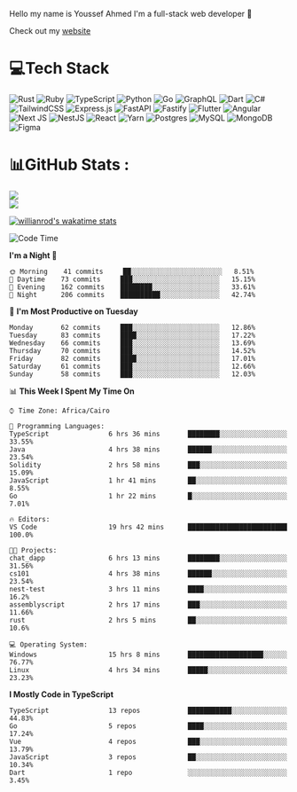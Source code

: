 Hello my name is Youssef Ahmed I'm a full-stack web developer 👋

Check out my [website](https://youssefahmed.vercel.app)
 
# 💻Tech Stack

![Rust](https://img.shields.io/badge/rust-%23000000.svg?style=for-the-badge&logo=rust&logoColor=white) ![Ruby](https://img.shields.io/badge/ruby-%23CC342D.svg?style=for-the-badge&logo=ruby&logoColor=white) ![TypeScript](https://img.shields.io/badge/typescript-%23007ACC.svg?style=for-the-badge&logo=typescript&logoColor=white) ![Python](https://img.shields.io/badge/python-3670A0?style=for-the-badge&logo=python&logoColor=ffdd54) ![Go](https://img.shields.io/badge/go-%2300ADD8.svg?style=for-the-badge&logo=go&logoColor=white) ![GraphQL](https://img.shields.io/badge/-GraphQL-E10098?style=for-the-badge&logo=graphql&logoColor=white) ![Dart](https://img.shields.io/badge/dart-%230175C2.svg?style=for-the-badge&logo=dart&logoColor=white) ![C#](https://img.shields.io/badge/c%23-%23239120.svg?style=for-the-badge&logo=c-sharp&logoColor=white) ![TailwindCSS](https://img.shields.io/badge/tailwindcss-%2338B2AC.svg?style=for-the-badge&logo=tailwind-css&logoColor=white) ![Express.js](https://img.shields.io/badge/express.js-%23404d59.svg?style=for-the-badge&logo=express&logoColor=%2361DAFB) ![FastAPI](https://img.shields.io/badge/FastAPI-005571?style=for-the-badge&logo=fastapi) ![Fastify](https://img.shields.io/badge/fastify-%23000000.svg?style=for-the-badge&logo=fastify&logoColor=white) ![Flutter](https://img.shields.io/badge/Flutter-%2302569B.svg?style=for-the-badge&logo=Flutter&logoColor=white) ![Angular](https://img.shields.io/badge/angular-%23DD0031.svg?style=for-the-badge&logo=angular&logoColor=white) ![Next JS](https://img.shields.io/badge/Next-black?style=for-the-badge&logo=next.js&logoColor=white) ![NestJS](https://img.shields.io/badge/nestjs-%23E0234E.svg?style=for-the-badge&logo=nestjs&logoColor=white) ![React](https://img.shields.io/badge/react-%2320232a.svg?style=for-the-badge&logo=react&logoColor=%2361DAFB) ![Yarn](https://img.shields.io/badge/yarn-%232C8EBB.svg?style=for-the-badge&logo=yarn&logoColor=white) ![Postgres](https://img.shields.io/badge/postgres-%23316192.svg?style=for-the-badge&logo=postgresql&logoColor=white) ![MySQL](https://img.shields.io/badge/mysql-%2300f.svg?style=for-the-badge&logo=mysql&logoColor=white) ![MongoDB](https://img.shields.io/badge/MongoDB-%234ea94b.svg?style=for-the-badge&logo=mongodb&logoColor=white)     ![Figma](https://img.shields.io/badge/figma-%23F24E1E.svg?style=for-the-badge&logo=figma&logoColor=white)

# 📊GitHub Stats :

![](https://github-readme-stats.vercel.app/api?username=joetifa2003&theme=tokyonight&hide_border=false&include_all_commits=false&count_private=false)<br/>
![](https://github-readme-streak-stats.herokuapp.com/?user=joetifa2003&theme=tokyonight&hide_border=false)<br/>

[![willianrod's wakatime stats](https://github-readme-stats.vercel.app/api/wakatime?username=joetifa2003&layout=compact)](https://github.com/anuraghazra/github-readme-stats)
<!--START_SECTION:waka-->
![Code Time](http://img.shields.io/badge/Code%20Time-0%20secs-blue)

**I'm a Night 🦉** 

```text
🌞 Morning    41 commits     ██░░░░░░░░░░░░░░░░░░░░░░░   8.51% 
🌆 Daytime    73 commits     ███░░░░░░░░░░░░░░░░░░░░░░   15.15% 
🌃 Evening    162 commits    ████████░░░░░░░░░░░░░░░░░   33.61% 
🌙 Night      206 commits    ██████████░░░░░░░░░░░░░░░   42.74%

```
📅 **I'm Most Productive on Tuesday** 

```text
Monday       62 commits     ███░░░░░░░░░░░░░░░░░░░░░░   12.86% 
Tuesday      83 commits     ████░░░░░░░░░░░░░░░░░░░░░   17.22% 
Wednesday    66 commits     ███░░░░░░░░░░░░░░░░░░░░░░   13.69% 
Thursday     70 commits     ███░░░░░░░░░░░░░░░░░░░░░░   14.52% 
Friday       82 commits     ████░░░░░░░░░░░░░░░░░░░░░   17.01% 
Saturday     61 commits     ███░░░░░░░░░░░░░░░░░░░░░░   12.66% 
Sunday       58 commits     ███░░░░░░░░░░░░░░░░░░░░░░   12.03%

```


📊 **This Week I Spent My Time On** 

```text
⌚︎ Time Zone: Africa/Cairo

💬 Programming Languages: 
TypeScript               6 hrs 36 mins       ████████░░░░░░░░░░░░░░░░░   33.55% 
Java                     4 hrs 38 mins       ██████░░░░░░░░░░░░░░░░░░░   23.54% 
Solidity                 2 hrs 58 mins       ███░░░░░░░░░░░░░░░░░░░░░░   15.09% 
JavaScript               1 hr 41 mins        ██░░░░░░░░░░░░░░░░░░░░░░░   8.55% 
Go                       1 hr 22 mins        █░░░░░░░░░░░░░░░░░░░░░░░░   7.01%

🔥 Editors: 
VS Code                  19 hrs 42 mins      █████████████████████████   100.0%

🐱‍💻 Projects: 
chat_dapp                6 hrs 13 mins       ████████░░░░░░░░░░░░░░░░░   31.56% 
cs101                    4 hrs 38 mins       ██████░░░░░░░░░░░░░░░░░░░   23.54% 
nest-test                3 hrs 11 mins       ████░░░░░░░░░░░░░░░░░░░░░   16.2% 
assemblyscript           2 hrs 17 mins       ███░░░░░░░░░░░░░░░░░░░░░░   11.66% 
rust                     2 hrs 5 mins        ██░░░░░░░░░░░░░░░░░░░░░░░   10.6%

💻 Operating System: 
Windows                  15 hrs 8 mins       ███████████████████░░░░░░   76.77% 
Linux                    4 hrs 34 mins       █████░░░░░░░░░░░░░░░░░░░░   23.23%

```

**I Mostly Code in TypeScript** 

```text
TypeScript               13 repos            ███████████░░░░░░░░░░░░░░   44.83% 
Go                       5 repos             ████░░░░░░░░░░░░░░░░░░░░░   17.24% 
Vue                      4 repos             ███░░░░░░░░░░░░░░░░░░░░░░   13.79% 
JavaScript               3 repos             ██░░░░░░░░░░░░░░░░░░░░░░░   10.34% 
Dart                     1 repo              ░░░░░░░░░░░░░░░░░░░░░░░░░   3.45%

```



<!--END_SECTION:waka-->
